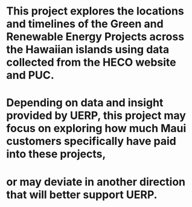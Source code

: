 # This project explores the locations and timelines of the Green and Renewable Energy Projects across the Hawaiian islands using data collected from the HECO website and PUC.
# Depending on data and insight provided by UERP, this project may focus on exploring how much Maui customers specifically have paid into these projects, 
# or may deviate in another direction that will better support UERP. 
